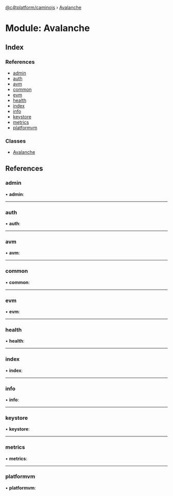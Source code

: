 [@c4tplatform/caminojs](../api.md) › [Avalanche](avalanche.md)

# Module: Avalanche

## Index

### References

* [admin](avalanche.md#admin)
* [auth](avalanche.md#auth)
* [avm](avalanche.md#avm)
* [common](avalanche.md#common)
* [evm](avalanche.md#evm)
* [health](avalanche.md#health)
* [index](avalanche.md#index)
* [info](avalanche.md#info)
* [keystore](avalanche.md#keystore)
* [metrics](avalanche.md#metrics)
* [platformvm](avalanche.md#platformvm)

### Classes

* [Avalanche](../classes/avalanche.avalanche-1.md)

## References

###  admin

• **admin**:

___

###  auth

• **auth**:

___

###  avm

• **avm**:

___

###  common

• **common**:

___

###  evm

• **evm**:

___

###  health

• **health**:

___

###  index

• **index**:

___

###  info

• **info**:

___

###  keystore

• **keystore**:

___

###  metrics

• **metrics**:

___

###  platformvm

• **platformvm**:
